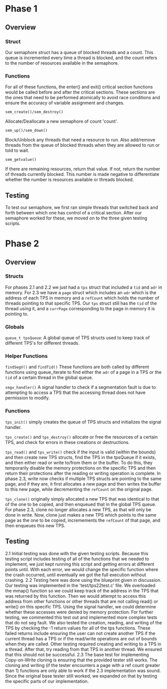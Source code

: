 ﻿# Phase 1
## Overview
### Struct
Our semaphore struct has a queue of blocked threads and a count. This queue is incremented every time a thread is blocked, and the count refers to the number of resources available in the semaphore.
### Functions
For all of these functions, the enter() and exit() critical section functions would be called before and after the critical sections. These sections are the ones that need to be performed atomically to avoid race conditions and ensure the accuracy of variable assignment and changes.

    sem_create()/sem_destroy()

Allocate/Deallocate a new semaphore of count 'count'.

    sem_up()/sem_down()
Block/Unblock any threads that need a resource to run. Also add/remove threads from the queue of blocked threads when they are allowed to run or told to wait.

    sem_getvalue()
If there are remaining resources, return that value. If not, return the number of threads currently blocked. This number is made negative to differentiate whether the number is resources available or threads blocked.
## Testing
To test our semaphore, we first ran simple threads that switched back and forth between which one has control of a critical section. After our semaphore worked for these, we moved on to the three given testing scripts.
# Phase 2
## Overview
### Structs
For phases 2.1 and 2.2 we just had a `tps` struct that included a `tid` and `adr` in memory. For 2.3 we have a `page` struct which includes an `adr` which is the address of each TPS in memory and a `refCount` which holds the number of threads pointing to that specific TPS. Our `tps` struct still has the `tid` of the thread using it, and a `currPage` corresponding to the page in memory it is pointing to.
### Globals
`queue_t tpsQueue`: A global queue of TPS structs used to keep track of different TPS's for different threads.
### Helper Functions
`findSegV()` and `findTid()`
These functions are both called by different functions using queue_iterate to find either the `adr` of a page in a TPS or the `tid` of a certain thread in the global queue.

`segv_handler()` 
A signal handler to check if a segmentation fault is due to attempting to access a TPS that the accessing thread does not have permission to modify.
### Functions
`tps_init()` simply creates the queue of TPS structs and initializes the signal handler.

`tps_create()` and `tps_destroy()` allocate or free the resources of a certain TPS, and check for errors in these creations or destructions.

`tps_read()` and `tps_write()` check if the input is valid (within the bounds) and then create new TPS structs, find the TPS in the tpsQueue if it exists, and then either read or write to/from them or the buffer. To do this, they temporarily disable the memory protections on the specific TPS and then return their protections after the reading or writing operation is complete. In phase 2.3, write now checks if multiple TPS structs are pointing to the same page, and if they are, it first allocates a new page and then writes the buffer to this new page, while decrementing the `refCount` on the original page. 

`tps_clone()` originally simply allocated a new TPS that was identical to that of the one to be copied, and then enqueued that in the global TPS queue. For phase 2.3, clone no longer allocates a new TPS, as that will only be done in write. Now, clone just makes a new TPS which points to the same page as the one to be copied, incremements the `refCount` of that page, and then enqueues this new TPS.

## Testing
2.1
Initial testing was done with the given testing scripts. Because this testing script includes testing of all of the functions that we needed to implement, we just kept running this script and getting errors at different points until. With each error, we would change the specific function where the crash occurred, until eventually we got the full execution without crashing. 
2.2
Testing here was done using the blueprint given in discussion. Our testing was implemented in the 'test/tps22test.c' file. We overloaded the mmap() function so we could keep track of the address in the TPS that was returned by this function. Then we would attempt to access this address from other functions or other threads that are not calling read() or write() on this specific TPS. Using the signal handler, we could determine whether these accesses were denied by memory protection. For further testing, we commented this test out and implemented more complex tests that do not seg fault. We also tested the creation, reading, and writing of the TPS by checking the -1 return values for all of the tps functions. These failed returns include ensuring the user can not create another TPS if the current thread has a TPS or if the read/write operations are out of bounds when they are called. Other testing required  creating and writing to a TPS in a thread. After that, try reading from that TPS in another thread. We ensured that this should not be successful. 
2.3
The base test for implementing Copy-on-Write cloning is ensuring that the provided tester still works. The cloning and writing (if the tester encounters a page with a ref count greater than 1) functions are only able to work if the 2.3 implementation was sound. Since the original base tester still worked, we expanded on that by testing the specific parts of our implementation.
